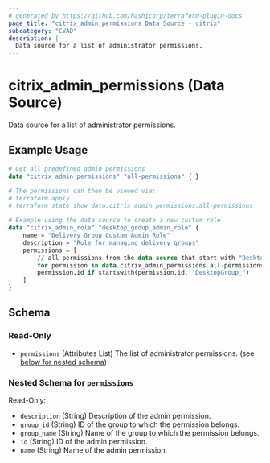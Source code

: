 ```yaml
---
# generated by https://github.com/hashicorp/terraform-plugin-docs
page_title: "citrix_admin_permissions Data Source - citrix"
subcategory: "CVAD"
description: |-
  Data source for a list of administrator permissions.
---
```


# citrix_admin_permissions (Data Source)

Data source for a list of administrator permissions.

## Example Usage

```terraform
# Get all predefined admin permissions
data "citrix_admin_permissions" "all-permissions" { }

# The permissions can then be viewed via:
# terraform apply
# terraform state show data.citrix_admin_permissions.all-permissions

# Example using the data source to create a new custom role
data "citrix_admin_role" "desktop_group_admin_role" {
    name = "Delivery Group Custom Admin Role"
    description = "Role for managing delivery groups"
    permissions = [
        // all permissions from the data source that start with "DesktopGroup_", the old name for delivery groups
        for permission in data.citrix_admin_permissions.all-permissions.permissions :
        permission.id if startswith(permission.id, "DesktopGroup_")
    ]
}
```

<!-- schema generated by tfplugindocs -->
## Schema

### Read-Only

- `permissions` (Attributes List) The list of administrator permissions. (see [below for nested schema](#nestedatt--permissions))

<a id="nestedatt--permissions"></a>
### Nested Schema for `permissions`

Read-Only:

- `description` (String) Description of the admin permission.
- `group_id` (String) ID of the group to which the permission belongs.
- `group_name` (String) Name of the group to which the permission belongs.
- `id` (String) ID of the admin permission.
- `name` (String) Name of the admin permission.